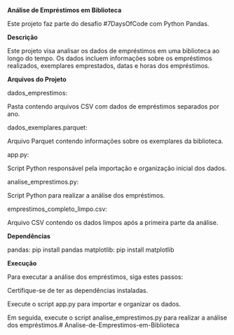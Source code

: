 **Análise de Empréstimos em Biblioteca**

Este projeto faz parte do desafio #7DaysOfCode com Python Pandas.

**Descrição**

Este projeto visa analisar os dados de empréstimos em uma biblioteca ao longo do tempo. Os dados incluem informações sobre os empréstimos realizados, exemplares emprestados, datas e horas dos empréstimos.

**Arquivos do Projeto**

dados_emprestimos:

Pasta contendo arquivos CSV com dados de empréstimos separados por ano.

dados_exemplares.parquet: 

Arquivo Parquet contendo informações sobre os exemplares da biblioteca.

app.py: 

Script Python responsável pela importação e organização inicial dos dados.

analise_emprestimos.py: 

Script Python para realizar a análise dos empréstimos.

emprestimos_completo_limpo.csv: 

Arquivo CSV contendo os dados limpos após a primeira parte da análise.

**Dependências**

pandas: pip install pandas
matplotlib: pip install matplotlib

**Execução**

Para executar a análise dos empréstimos, siga estes passos:

Certifique-se de ter as dependências instaladas.

Execute o script app.py para importar e organizar os dados.

Em seguida, execute o script analise_emprestimos.py para realizar a análise dos empréstimos.#   A n a l i s e - d e - E m p r e s t i m o s - e m - B i b l i o t e c a  
 